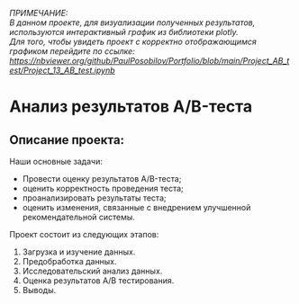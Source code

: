 *ПРИМЕЧАНИЕ:   
В данном проекте, для визуализации полученных результатов, используются интерактивный график из библиотеки plotly.   
Для того, чтобы увидеть проект с корректно отображающимся графиком перейдите по ссылке:   https://nbviewer.org/github/PaulPosobilov/Portfolio/blob/main/Project_AB_test/Project_13_AB_test.ipynb*

# Анализ результатов A/B-теста  
## Описание проекта:  

Наши основные задачи:  

* Провести оценку результатов A/B-теста;    
* оценить корректность проведения теста;  
* проанализировать результаты теста;  
* оценить изменения, связанные с внедрением улучшенной рекомендательной системы.  

Проект состоит из следующих этапов:  
1. Загрузка и изучение данных.  
2. Предобработка данных.  
3. Исследовательский анализ данных.  
4. Оценка результатов A/B тестирования. 
5. Выводы.
